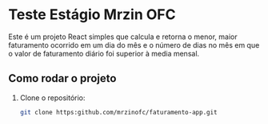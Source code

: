 # Teste Estágio Mrzin OFC
Este é um projeto React simples que calcula e retorna o menor, maior faturamento ocorrido em um dia do mês e o número de dias no mês em que o valor de faturamento diário foi superior à media mensal.

## Como rodar o projeto
1. Clone o repositório:
    ```bash
    git clone https:github.com/mrzinofc/faturamento-app.git 